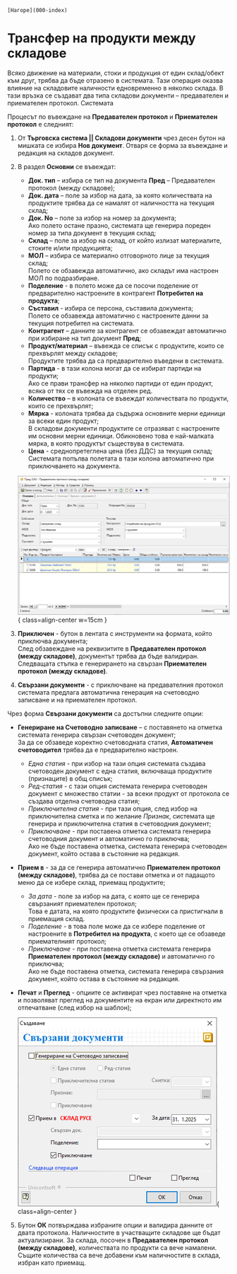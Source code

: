 ```{only} html
[Нагоре](000-index)
```

# Трансфер на продукти между складове

Всяко движение на материали, стоки и продукция от един склад/обект към друг, трябва да бъде отразено в системата. Тази операция оказва влияние на складовите наличности едновременно в няколко склада. В тази връзка се създават два типа складови документи – предавателен и приемателен протокол. Системата 

Процесът по въвеждане на **Предавателен протокол** и **Приемателен протокол** е следният:

1) От **Търговска система || Складови документи** чрез десен бутон на мишката се избира **Нов документ**. Отваря се форма за въвеждане и редакция на складов документ. 

2)  В раздел **Основни** се въвеждат:  

    - **Док. тип** – избира се тип на документа **Пред** – Предавателен протокол (между складове);  
    - **Док. дата** – поле за избор на дата, за която количествата на продуктите трябва да се намалят от наличността на текущия склад;  
    - **Док. No** – поле за избор на номер за документа;  
    Ако полето остане празно, системата ще генерира пореден номер за типа документ в текущия склад;  
    - **Склад** – поле за избор на склад, от който излизат материалите, стоките и/или продукцията;  
    - **МОЛ** – избира се материално отговорното лице за текущия склад;  
    Полето се обзавежда автоматично, ако складът има настроен МОЛ по подразбиране.  
    - **Поделение** - в полето може да се посочи поделение от предварително настроените в контрагент **Потребител на продукта**;  
    - **Съставил** - избира се персона, съставила документа;  
    Полето се обзавежда автоматично с настроените данни за текущия потребител на системата.  
    - **Контрагент** – данните за контрагент се обзавеждат автоматично при избиране на тип документ **Пред**;  
    - **Продукт/материал** – въвежда се списък с продуктите, които се прехвърлят между складове;  
    Продуктите трябва да са предварително въведени в системата.  
    - **Партида** - в тази колона могат да се избират партиди на продукти;  
    Ако се прави трансфер на няколко партиди от един продукт, всяка от тях се въвежда на отделен ред.  
    - **Количество** – в колоната се въвеждат количествата по продукти, които се прехвърлят;   
    - **Мярка** - колоната трябва да съдържа основните мерни единици за всеки един продукт;  
   В складови документи продуктите се отразяват с настроените им основни мерни единици. Обикновено това е най-малката мярка, в която продуктът съществува в системата.   
    - **Цена** - среднопретеглена цена (без ДДС) за текущия склад;  
    Системата попълва полетата в тази колона автоматично при приключването на документа. 

    ![](902-transfer1.png){ class=align-center w=15cm }

3) **Приключен** - бутон в лентата с инструменти на формата, който приключва документа;  
След обзавеждане на реквизитите в **Предавателен протокол (между складове)**, документът трябва да бъде валидиран.  
Следващата стъпка е генерирането на свързан **Приемателен протокол (между складове)**.    

4) **Свързани документи** - с приключване на предавателния протокол системата предлага автоматична генерация на счетоводно записване и на приемателен протокол.  

Чрез форма **Свързани документи** са достъпни следните опции:

- **Генериране на Счетоводно записване** – с поставянето на отметка системата генерира свързан счетоводен документ;  
За да се обзаведе коректно счетоводната статия, **Автоматичен счетоводител** трябва да е предварително настроен.  
    - *Една статия* - при избор на тази опция системата създава счетоводен документ с една статия, включваща продуктите (признаците) в общ списък;  
    - *Ред-статия* - с тази опция системата генерира счетоводен документ с множество статии - за всеки продукт от протокола се създава отделна счетоводна статия;   
    - *Приключителна статия* - при тази опция, след избор на приключителна сметка и по желание *Признак*, системата ще генерира и приключителна статия в счетоводния документ;  
    - *Приключване* - при поставена отметка системата генерира счетоводния документ и автоматично го приключва;  
    Ако не бъде поставена отметка, системата генерира счетоводен документ, който остава в състояние на редакция.  

- **Прием в** - за да се генерира автоматично **Приемателен протокол (между складове)**, трябва да се постави отметка и от падащото меню да се избере склад, приемащ продуктите;  
    - *За дата* - поле за избор на дата, с която ще се генерира свързаният приемателен протокол;  
    Това е датата, на която продуктите физически са пристигнали в приемащия склад.
    - *Поделение* - в това поле може да се избере поделение от настроените в **Потребител на продукта**, с което ще се обзаведе приемателният протокол;  
    - *Приключване* - при поставена отметка системата генерира **Приемателен протокол (между складове)** и автоматично го приключва;  
    Ако не бъде поставена отметка, системата генерира свързания документ, който остава в състояние на редакция.

- **Печат** и **Преглед** - опциите се активират чрез поставяне на отметка и позволяват преглед на документите на екран или директното им отпечатване (след избор на шаблон);   

    ![](902-transfer2.png){ class=align-center }

5) Бутон **ОК** потвърждава избраните опции и валидира данните от двата протокола. Наличностите в участващите складове ще бъдат актуализирани. За склада, посочен в **Предавателен протокол (между складове)**, количествата по продукти са вече намалени. Същите количества са вече добавени към наличностите в склада, избран като приемащ.   

